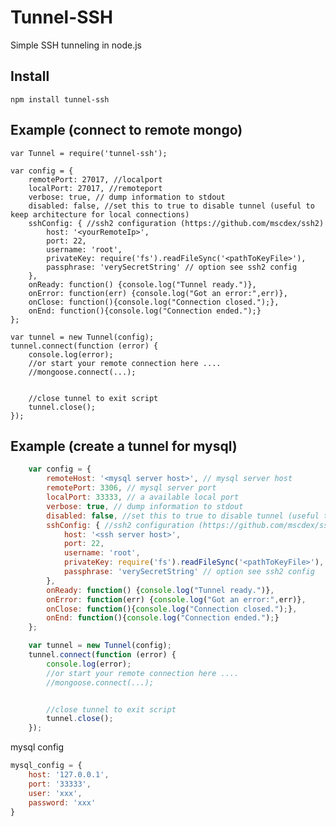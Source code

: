 Tunnel-SSH
==========

Simple SSH tunneling in node.js

## Install ##
    npm install tunnel-ssh

## Example (connect to remote mongo) ##
    var Tunnel = require('tunnel-ssh');

    var config = {
        remotePort: 27017, //localport
        localPort: 27017, //remoteport
        verbose: true, // dump information to stdout
        disabled: false, //set this to true to disable tunnel (useful to keep architecture for local connections)
        sshConfig: { //ssh2 configuration (https://github.com/mscdex/ssh2)
            host: '<yourRemoteIp>',
            port: 22,
            username: 'root',
            privateKey: require('fs').readFileSync('<pathToKeyFile>'),
            passphrase: 'verySecretString' // option see ssh2 config
        },
        onReady: function() {console.log("Tunnel ready.")},
        onError: function(err) {console.log("Got an error:",err)},
        onClose: function(){console.log("Connection closed.");},
        onEnd: function(){console.log("Connection ended.");}
    };

    var tunnel = new Tunnel(config);
    tunnel.connect(function (error) {
        console.log(error);
        //or start your remote connection here .... 
        //mongoose.connect(...);


        //close tunnel to exit script 
        tunnel.close();
    });
## Example (create a tunnel for mysql) ##
```javascript
    var config = {
        remoteHost: '<mysql server host>', // mysql server host
        remotePort: 3306, // mysql server port
        localPort: 33333, // a available local port
        verbose: true, // dump information to stdout
        disabled: false, //set this to true to disable tunnel (useful to keep architecture for local connections)
        sshConfig: { //ssh2 configuration (https://github.com/mscdex/ssh2)
            host: '<ssh server host>',
            port: 22,
            username: 'root',
            privateKey: require('fs').readFileSync('<pathToKeyFile>'),
            passphrase: 'verySecretString' // option see ssh2 config
        },
        onReady: function() {console.log("Tunnel ready.")},
        onError: function(err) {console.log("Got an error:",err)},
        onClose: function(){console.log("Connection closed.");},
        onEnd: function(){console.log("Connection ended.");}
    };

    var tunnel = new Tunnel(config);
    tunnel.connect(function (error) {
        console.log(error);
        //or start your remote connection here .... 
        //mongoose.connect(...);


        //close tunnel to exit script 
        tunnel.close();
    });
```
mysql config
```javascript
mysql_config = {
    host: '127.0.0.1',
    port: '33333',
    user: 'xxx',
    password: 'xxx'
}
```
